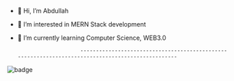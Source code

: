- 👋 Hi, I’m Abdullah
- 👀 I’m interested in MERN Stack development
- 🌱 I’m currently learning Computer Science, WEB3.0



                          --------------------------------------------------------------------------------------------------
                          
![badge](https://img.shields.io/badge/-HTML-red?style=for-the-badge&logo=appveyor)
